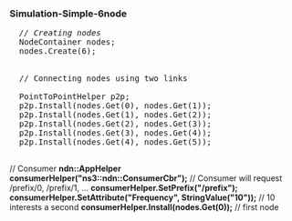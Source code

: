 
### Simulation-Simple-6node

<pre>
  <i>// Creating nodes</i>
  NodeContainer nodes;
  nodes.Create(6);
  
  
  // Connecting nodes using two links

  PointToPointHelper p2p;
  p2p.Install(nodes.Get(0), nodes.Get(1));
  p2p.Install(nodes.Get(1), nodes.Get(2));
  p2p.Install(nodes.Get(2), nodes.Get(3));
  p2p.Install(nodes.Get(3), nodes.Get(4));
  p2p.Install(nodes.Get(4), nodes.Get(5));
</b>
</pre>


 // Consumer
 <b> ndn::AppHelper consumerHelper("ns3::ndn::ConsumerCbr");</b>
  // Consumer will request /prefix/0, /prefix/1, ...
  <b>consumerHelper.SetPrefix("/prefix");</b>
  <b>consumerHelper.SetAttribute("Frequency", StringValue("10"));</b> // 10 interests a second
  <b>consumerHelper.Install(nodes.Get(0));</b>                        // first node
